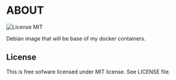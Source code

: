 # ABOUT

![License MIT](https://img.shields.io/badge/license-MIT-blue.svg)

Debian image that will be base of my docker containers.

## License

This is free sofware licensed under MIT license. See LICENSE file.
